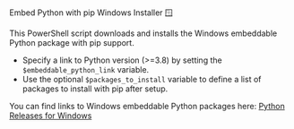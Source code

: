 Embed Python with pip Windows Installer 🪟

This PowerShell script downloads and installs the Windows embeddable Python package with pip support.

- Specify a link to Python version (>=3.8) by setting the `$embeddable_python_link` variable.
- Use the optional `$packages_to_install` variable to define a list of packages to install with pip after setup.

You can find links to Windows embeddable Python packages here: [Python Releases for Windows](https://www.python.org/downloads/windows/)
